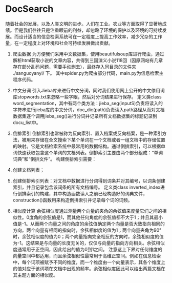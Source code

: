 # DocSearch
随着社会的发展，以及人类文明的进步。人们在工业。农业等方面取得了显著地成绩。但是我们往往只是注重眼前的利益，却忽略了环境的保护以及环境的可持续发展。而设计适当的信息检索系统可在一定程度上提高工作效率，减少冗杂的工作量，在一定程度上对环境和社会可持续发展做出贡献。
1.	爬虫数据
为方便我们采用中文数据集，使用beautifulsoup库进行爬虫，通过解析html获取小说的文章内容，共得到三国演义小说118回（因原网站有几章存在部分乱码问题，需要手动删去），最终存入同目录的文件夹 ./sanguoyanyi/ 下。
其中spider.py为爬虫部分代码，main.py为信息检索主程序代码。
2.	中文分词
引入Jieba库来进行中文分词，同时我们使用网上公开的中文停用词库stopwords.txt来忽略一些字眼，然后对分词结果进行保存。
定义类class word_segmentation，其中有两个类方法：jieba_seg(inputS)负责将读入的字符串进行jieba库的中文分词，doc_dic(path)负责读入path路径从而对文档数据集逐个调用jieba_seg()进行分词并记录所有文档数据集的标题记录到docu_list中。
  
3.	倒排索引
倒排索引也常被称为反向索引、置入档案或反向档案，是一种索引方法，被用来存储在全文搜索下某个单词在一个文档或者一组文档中的存储位置的映射。它是文档检索系统中最常用的数据结构。通过倒排索引，可以根据单词快速获取包含这个单词的文档列表。倒排索引主要由两个部分组成：“单词词典”和“倒排文件”。
构建倒排索引需要：
  1.	创建文档列表；
  2.	创建倒排索引列表：对文档中数据进行分词得到词条并对其编号，以词条创建索引，并且记录包含该词条的所有文档编号。
  定义类class inverted_index进行倒排索引的构建，其中构造函数读入之前已经构造好的词典文件，construction()函数用来构造倒排索引并记录每个词的词频。
4.	相似度计算
余弦相似度通过测量两个向量的夹角的余弦值来度量它们之间的相似性。0度角的余弦值是1，而其他任何角度的余弦值都不大于1；并且其最小值是-1。从而两个向量之间的角度的余弦值确定两个向量是否大致指向相同的方向。两个向量有相同的指向时，余弦相似度的值为1；两个向量夹角为90°时，余弦相似度的值为0；两个向量指向完全相反的方向时，余弦相似度的值为-1。这结果是与向量的长度无关的，仅仅与向量的指向方向相关。余弦相似度通常用于正空间，因此给出的值为0到1之间。
注意这上下界对任何维度的向量空间中都适用，而且余弦相似性最常用于高维正空间。例如在信息检索中，每个词项被赋予不同的维度，而一个维度由一个向量表示，其各个维度上的值对应于该词项在文档中出现的频率。余弦相似度因此可以给出两篇文档在其主题方面的相似度。
